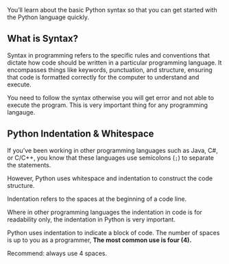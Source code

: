 

You’ll learn about the basic Python syntax so that you can get started with the Python language quickly.

## What is Syntax?

Syntax in programming refers to the specific rules and conventions that dictate how code should be written in a particular programming language. It encompasses things like keywords, punctuation, and structure, ensuring that code is formatted correctly for the computer to understand and execute.

You need to follow the syntax otherwise you will get error and not able to execute the program. This is very important thing for any programming langauge.

## Python Indentation & Whitespace

If you’ve been working in other programming languages such as Java, C#, or C/C++, you know that these languages use semicolons (`;`) to separate the statements.

However, Python uses whitespace and indentation to construct the code structure.

Indentation refers to the spaces at the beginning of a code line.

Where in other programming languages the indentation in code is for readability only, the indentation in Python is very important.

Python uses indentation to indicate a block of code.
The number of spaces is up to you as a programmer, **The most common use is four (4).**

Recommend: always use 4 spaces.
